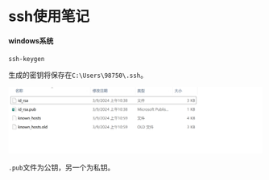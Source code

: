 # ssh使用笔记

#### windows系统

```
ssh-keygen
```

生成的密钥将保存在`C:\Users\98750\.ssh`。

![image-20240903113633734](./image/image-20240903113633734.png)

`.pub`文件为公钥，另一个为私钥。
